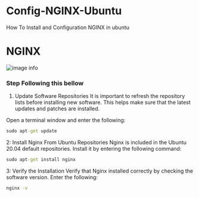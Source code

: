 # Config-NGINX-Ubuntu
How To Install and Configuration NGINX in ubuntu


# NGINX
![image info](https://www.nusa.id/knowledge-base/content/images/2021/05/NGINX-logo-rgb-large.png)

### Step Following this bellow
1. Update Software Repositories
It is important to refresh the repository lists before installing new software. This helps make sure that the latest updates and patches are installed.

Open a terminal window and enter the following:
```cmd
sudo apt-get update
```

2: Install Nginx From Ubuntu Repositories
Nginx is included in the Ubuntu 20.04 default repositories. Install it by entering the following command:
```cmd
sudo apt-get install nginx
```

3: Verify the Installation
Verify that Nginx installed correctly by checking the software version. Enter the following:
```cmd
nginx -v
```
